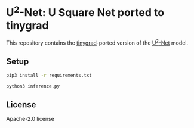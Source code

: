 # U<sup>2</sup>-Net: U Square Net ported to tinygrad

This repository contains the [tinygrad](https://github.com/tinygrad/tinygrad)-ported version of the [U<sup>2</sup>-Net](https://github.com/xuebinqin/U-2-Net/tree/master) model.

## Setup

```sh
pip3 install -r requirements.txt

python3 inference.py
```

## License

Apache-2.0 license
